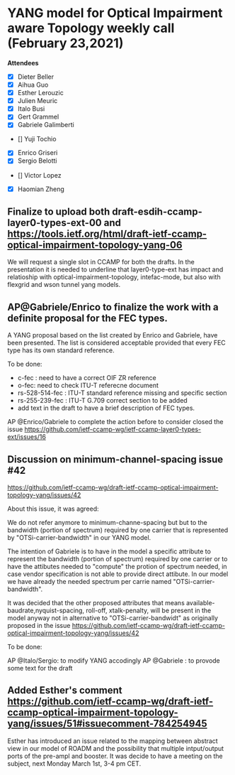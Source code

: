 # **YANG model for Optical Impairment aware Topology weekly call (February 23,2021)**

****Attendees****
- [x] Dieter Beller
- [x] Aihua Guo
- [x] Esther Lerouzic
- [x] Julien Meuric
- [x] Italo Busi
- [x] Gert Grammel
- [x] Gabriele Galimberti
- [] Yuji Tochio
- [x] Enrico Griseri
- [x] Sergio Belotti
- [] Victor Lopez
- [x] Haomian Zheng

## Finalize to upload both draft-esdih-ccamp-layer0-types-ext-00 and https://tools.ietf.org/html/draft-ietf-ccamp-optical-impairment-topology-yang-06

We will request a single slot in CCAMP for both the drafts.
In the presentation it is needed to underline that layer0-type-ext has impact and relatioship with optical-impairment-topology, intefac-mode, but also with flexgrid and wson tunnel yang models.

## AP@Gabriele/Enrico to finalize the work with a definite proposal for the FEC types.

A YANG proposal based on the list created by Enrico and Gabriele, have been presented.
The list is considered acceptable provided that every FEC type has its own standard reference.

To be done:
* c-fec : need to have a correct OIF ZR reference
* o-fec: need to check ITU-T referecne document
* rs-528-514-fec : ITU-T standard reference missing and specific section
* rs-255-239-fec : ITU-T G.709 correct section to be added
* add text in the draft to have a brief description of FEC types.

AP @Enrico/Gabriele to complete the action before to consider closed the issue https://github.com/ietf-ccamp-wg/ietf-ccamp-layer0-types-ext/issues/16

## Discussion on minimum-channel-spacing issue #42
https://github.com/ietf-ccamp-wg/draft-ietf-ccamp-optical-impairment-topology-yang/issues/42

About this issue, it was agreed:

We do not refer anymore to minimum-channe-spacing but but to the bandwidth (portion of spectrum) required by one carrier that is represented by 
 "OTSi-carrier-bandwidth" in our YANG model.

The intention of Gabriele is to have in the model a specific attribute to represent the bandwidth (portion of spectrum) required by one carrier or to have the attibutes needed to "compute" the protion of spectrum needed, in case vendor specification is not able to provide direct attibute.
In our model we have already the needed spectrum per carrie named "OTSi-carrier-bandwidth". 

It was decided that the other proposed attributes that means available-baudrate,nyquist-spacing, roll-off, xtalk-penalty, will be present in the model anyway not in alternative to "OTSi-carrier-bandwidt" as originally proposed in the issue
https://github.com/ietf-ccamp-wg/draft-ietf-ccamp-optical-impairment-topology-yang/issues/42

To be done: 

AP @Italo/Sergio: to modify YANG accodingly
AP @Gabriele : to provode some text for the draft 

## Added Esther's comment https://github.com/ietf-ccamp-wg/draft-ietf-ccamp-optical-impairment-topology-yang/issues/51#issuecomment-784254945

Esther has introduced an issue related to the mapping between abstract view in our model of ROADM and the possibility that multiple intput/output ports of the pre-ampl and booster.
It was decide to have a meeting on the subject, next Monday March 1st, 3-4 pm CET.

